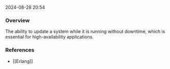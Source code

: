 
2024-08-28 20:54

### Overview
The ability to update a system while it is running without downtime, which is essential for high-availability applications.

### References
- [[Erlang]]

